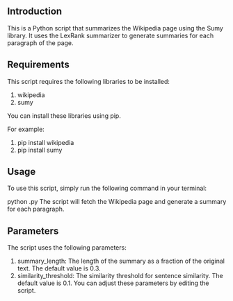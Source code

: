 ## Introduction
This is a Python script that summarizes the Wikipedia page using the Sumy library. It uses the LexRank summarizer to generate summaries for each paragraph of the page.

## Requirements
This script requires the following libraries to be installed:

1. wikipedia
2. sumy

You can install these libraries using pip. 

For example:
1. pip install wikipedia 
2. pip install sumy

## Usage
To use this script, simply run the following command in your terminal:

python <your-file-name>.py
The script will fetch the Wikipedia page and generate a summary for each paragraph.

## Parameters
The script uses the following parameters:

1. summary_length: The length of the summary as a fraction of the original text. The default value is 0.3.
2. similarity_threshold: The similarity threshold for sentence similarity. The default value is 0.1.
You can adjust these parameters by editing the script.
